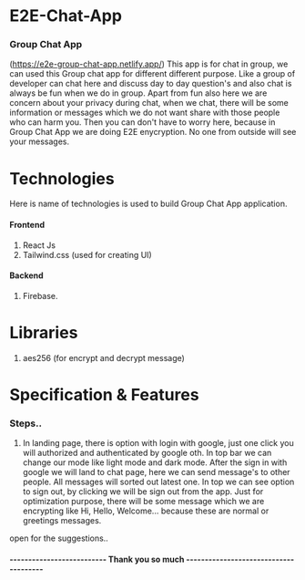 # E2E-Chat-App

### Group Chat App
(https://e2e-group-chat-app.netlify.app/)
This app is for chat in group, we can used this Group chat app for different different purpose. Like a group of developer can chat here and discuss day to day question's and also chat is always be fun when we do in group. Apart from fun also here we are concern about your privacy during chat, when we chat, there will be some information or messages which we do not want share with those people who can harm you. Then you can don't have to worry here, because in Group Chat App we are doing E2E enycryption. No one from outside will see your messages.

# Technologies
Here is name of technologies is used to build Group Chat App application.

#### Frontend
1. React Js
2. Tailwind.css (used for creating UI)

#### Backend
1. Firebase.

# Libraries
1. aes256 (for encrypt and decrypt message)

# Specification & Features

### Steps..

1. In landing page, there is option with login with google, just one click you will authorized and authenticated by google oth. In top bar we can change our mode like light mode and dark mode. After the sign in with google we will land to chat page, here we can send message's to other people. All messages will sorted out latest one. In top we can see option to sign out, by clicking we will be sign out from the app. Just for optimization purpose, there will be some message which we are encrypting like Hi, Hello, Welcome... because these are normal or greetings messages.

open for the suggestions..
#### -------------------------- Thank you so much --------------------------------------